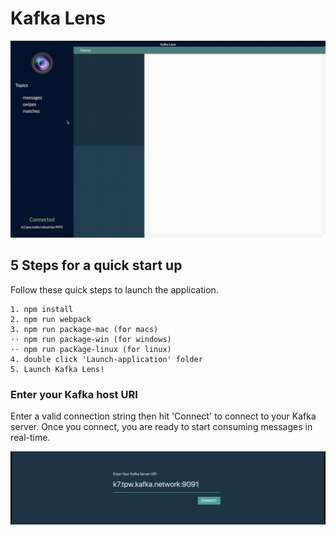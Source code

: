 # Kafka Lens

![](kl-g.gif)

## 5 Steps for a quick start up

Follow these quick steps to launch the application.

```
1. npm install
2. npm run webpack
3. npm run package-mac (for macs)
⋅⋅ npm run package-win (for windows)
⋅⋅ npm run package-linux (for linux)
4. double click 'Launch-application' folder
5. Launch Kafka Lens!
```

### Enter your Kafka host URI

Enter a valid connection string then hit 'Connect' to connect to your Kafka server. Once you connect, you are ready to start consuming messages in real-time. 

![](cp-rm.gif)



